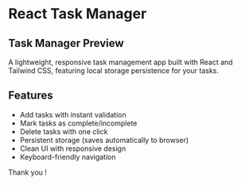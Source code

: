 #  React Task Manager  

## Task Manager Preview 

A lightweight, responsive task management app built with React and Tailwind CSS, featuring local storage persistence for your tasks.  

##  Features  
- Add tasks with instant validation  
- Mark tasks as complete/incomplete  
- Delete tasks with one click  
- Persistent storage (saves automatically to browser)  
- Clean UI with responsive design  
- Keyboard-friendly navigation  

Thank you !
